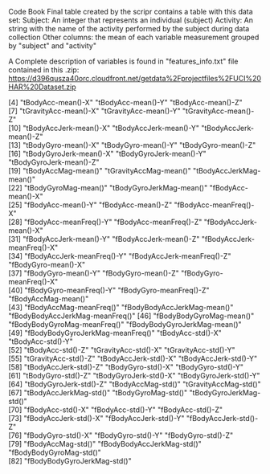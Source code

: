 Code Book
Final table created by the scripr contains a table with this data set:
Subject: An integer that represents an individual (subject)
Activity: An string with the name of the activity performed by the subject during data collection
Other columns: the mean of each variable measurement grouped by "subject" and "activity"

A Complete description of variables is found in "features_info.txt" file contained in this .zip:
https://d396qusza40orc.cloudfront.net/getdata%2Fprojectfiles%2FUCI%20HAR%20Dataset.zip

 [4] "tBodyAcc-mean()-X"               "tBodyAcc-mean()-Y"               "tBodyAcc-mean()-Z"              
 [7] "tGravityAcc-mean()-X"            "tGravityAcc-mean()-Y"            "tGravityAcc-mean()-Z"           
[10] "tBodyAccJerk-mean()-X"           "tBodyAccJerk-mean()-Y"           "tBodyAccJerk-mean()-Z"          
[13] "tBodyGyro-mean()-X"              "tBodyGyro-mean()-Y"              "tBodyGyro-mean()-Z"             
[16] "tBodyGyroJerk-mean()-X"          "tBodyGyroJerk-mean()-Y"          "tBodyGyroJerk-mean()-Z"         
[19] "tBodyAccMag-mean()"              "tGravityAccMag-mean()"           "tBodyAccJerkMag-mean()"         
[22] "tBodyGyroMag-mean()"             "tBodyGyroJerkMag-mean()"         "fBodyAcc-mean()-X"              
[25] "fBodyAcc-mean()-Y"               "fBodyAcc-mean()-Z"               "fBodyAcc-meanFreq()-X"          
[28] "fBodyAcc-meanFreq()-Y"           "fBodyAcc-meanFreq()-Z"           "fBodyAccJerk-mean()-X"          
[31] "fBodyAccJerk-mean()-Y"           "fBodyAccJerk-mean()-Z"           "fBodyAccJerk-meanFreq()-X"      
[34] "fBodyAccJerk-meanFreq()-Y"       "fBodyAccJerk-meanFreq()-Z"       "fBodyGyro-mean()-X"             
[37] "fBodyGyro-mean()-Y"              "fBodyGyro-mean()-Z"              "fBodyGyro-meanFreq()-X"         
[40] "fBodyGyro-meanFreq()-Y"          "fBodyGyro-meanFreq()-Z"          "fBodyAccMag-mean()"             
[43] "fBodyAccMag-meanFreq()"          "fBodyBodyAccJerkMag-mean()"      "fBodyBodyAccJerkMag-meanFreq()" 
[46] "fBodyBodyGyroMag-mean()"         "fBodyBodyGyroMag-meanFreq()"     "fBodyBodyGyroJerkMag-mean()"    
[49] "fBodyBodyGyroJerkMag-meanFreq()" "tBodyAcc-std()-X"                "tBodyAcc-std()-Y"               
[52] "tBodyAcc-std()-Z"                "tGravityAcc-std()-X"             "tGravityAcc-std()-Y"            
[55] "tGravityAcc-std()-Z"             "tBodyAccJerk-std()-X"            "tBodyAccJerk-std()-Y"           
[58] "tBodyAccJerk-std()-Z"            "tBodyGyro-std()-X"               "tBodyGyro-std()-Y"              
[61] "tBodyGyro-std()-Z"               "tBodyGyroJerk-std()-X"           "tBodyGyroJerk-std()-Y"          
[64] "tBodyGyroJerk-std()-Z"           "tBodyAccMag-std()"               "tGravityAccMag-std()"           
[67] "tBodyAccJerkMag-std()"           "tBodyGyroMag-std()"              "tBodyGyroJerkMag-std()"         
[70] "fBodyAcc-std()-X"                "fBodyAcc-std()-Y"                "fBodyAcc-std()-Z"               
[73] "fBodyAccJerk-std()-X"            "fBodyAccJerk-std()-Y"            "fBodyAccJerk-std()-Z"           
[76] "fBodyGyro-std()-X"               "fBodyGyro-std()-Y"               "fBodyGyro-std()-Z"              
[79] "fBodyAccMag-std()"               "fBodyBodyAccJerkMag-std()"       "fBodyBodyGyroMag-std()"         
[82] "fBodyBodyGyroJerkMag-std()" 
